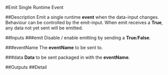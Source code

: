 #Emit Single Runtime Event

##Description
Emit a single runtime **event** when the data-input changes. Behaviour can be controlled by the emit-input. When emit receives a **True**, any data not yet sent will be emitted.

##Inputs
###emit
Disable / enable emitting by sending a **True**/**False**.

###eventName
The **eventName** to be sent to.

###data
**Data** to be sent packaged in with the **eventName**.

##Outputs
##Detail

